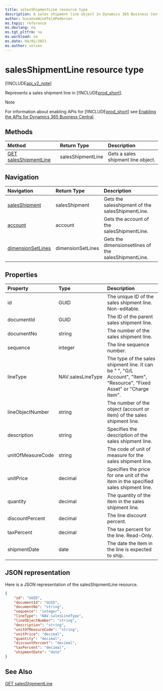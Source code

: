 ```yaml
---
title: salesShipmentLine resource type  
description: A sales shipment line object in Dynamics 365 Business Central.
author: SusanneWindfeldPedersen
ms.topic: reference
ms.devlang: na
ms.tgt_pltfrm: na
ms.workload: na
ms.date: 04/01/2021
ms.author: solsen
---
```


# salesShipmentLine resource type

[!INCLUDE[api_v2_note](../../../includes/api_v2_note.md)]

<!-- START>DO_NOT_EDIT -->
<!-- IMPORTANT:Do not edit any of the content between here and the END>DO_NOT_EDIT. -->
Represents a sales shipment line in [!INCLUDE[prod_short](../../../includes/prod_short.md)].

> [!NOTE]
> For information about enabling APIs for [!INCLUDE[prod_short](../../../includes/prod_short.md)] see [Enabling the APIs for Dynamics 365 Business Central](../enabling-apis-for-dynamics-nav.md).

## Methods

| Method | Return Type|Description |
|:--------------------|:-----------|:-------------------------|
|[GET salesShipmentLine](../api/dynamics_salesshipmentline_get.md)|salesShipmentLine|Gets a sales shipment line object.|


## Navigation

| Navigation |Return Type| Description |
|:----------|:----------|:-----------------|
|[salesShipment](dynamics_salesshipment.md)|salesShipment |Gets the salesshipment of the salesShipmentLine.|
|[account](dynamics_account.md)|account |Gets the account of the salesShipmentLine.|
|[dimensionSetLines](dynamics_dimensionsetline.md)|dimensionSetLines |Gets the dimensionsetlines of the salesShipmentLine.|

## Properties

| Property           | Type   |Description     |
|:-------------------|:-------|:---------------|
|id|GUID|The unique ID of the sales shipment line. Non-editable.|
|documentId|GUID|The ID of the parent sales shipment line. |
|documentNo|string|The number of the sales shipment line.|
|sequence|integer|The line sequence number.|
|lineType|NAV.salesLineType|The type of the sales shipment line. It can be " ", "G/L Account", "Item", "Resource", "Fixed Asset" or "Charge Item".|
|lineObjectNumber|string|The number of the object (account or item) of the sales shipment line.|
|description|string|Specifies the description of the sales shipment line.|
|unitOfMeasureCode|string|The code of unit of measure for the sales shipment line.|
|unitPrice|decimal|Specifies the price for one unit of the item in the specified sales shipment line.|
|quantity|decimal|The quantity of the item in the sales shipment line.|
|discountPercent|decimal|The line discount percent.    |
|taxPercent|decimal|The tax percent for the line. Read-Only.|
|shipmentDate|date|The date the item in the line is expected to ship.|

## JSON representation

Here is a JSON representation of the salesShipmentLine resource.


```json
{
    "id": "GUID",
    "documentId": "GUID",
    "documentNo": "string",
    "sequence": "integer",
    "lineType": "NAV.salesLineType",
    "lineObjectNumber": "string",
    "description": "string",
    "unitOfMeasureCode": "string",
    "unitPrice": "decimal",
    "quantity": "decimal",
    "discountPercent": "decimal",
    "taxPercent": "decimal",
    "shipmentDate": "date"
}
```
<!-- IMPORTANT: END>DO_NOT_EDIT -->



## See Also
[GET salesShipmentLine](../api/dynamics_salesShipmentLine_Get.md)
